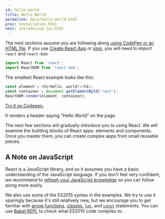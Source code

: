 ```yaml
---
id: hello-world
title: Hello World
permalink: docs/hello-world.html
prev: installation.html
next: introducing-jsx.html
---
```


The next sections assume you are following along [using CodePen or an HTML file](/react/docs/installation.html#trying-out-react). If you use [Create React App](/react/docs/installation.html#creating-a-single-page-application) or [npm](/react/docs/installation.html#using-npm), you will need to import `react` and `react-dom`:

```js
import React from 'react';
import ReactDOM from 'react-dom';
```

The smallest React example looks like this:

```js
const element = <h1>Hello, world!</h1>;
const container = document.getElementById('root');
ReactDOM.render(element, container);
```

[Try it on Codepen.](http://codepen.io/gaearon/pen/ZpvBNJ?editors=0010)

It renders a header saying "Hello World" on the page.

The next few sections will gradually introduce you to using React. We will examine the building blocks of React apps: elements and components. Once you master them, you can create complex apps from small reusable pieces.

## A Note on JavaScript

React is a JavaScript library, and so it assumes you have a basic understanding of the JavaScript language. If you don't feel very confident, we recommend to [refresh your JavaScript knowledge](https://developer.mozilla.org/en-US/docs/Web/JavaScript/A_re-introduction_to_JavaScript) so you can follow along more easily.

We also use some of the ES2015 syntax in the examples. We try to use it sparingly because it's still relatively new, but we encourage you to get familiar with [arrow functions](https://developer.mozilla.org/en-US/docs/Web/JavaScript/Reference/Functions/Arrow_functions), [classes](https://developer.mozilla.org/en-US/docs/Web/JavaScript/Reference/Classes), [`let`](https://developer.mozilla.org/en-US/docs/Web/JavaScript/Reference/Statements/let), and [`const`](https://developer.mozilla.org/en-US/docs/Web/JavaScript/Reference/Statements/const) statements. You can use <a href="http://babeljs.io/repl/#?babili=false&evaluate=true&lineWrap=false&presets=es2015%2Creact&experimental=false&loose=false&spec=false&code=const%20element%20%3D%20%3Ch1%3EHello%2C%20world!%3C%2Fh1%3E%3B%0Aconst%20container%20%3D%20document.getElementById('root')%3B%0AReactDOM.render(element%2C%20container)%3B%0A">Babel REPL</a> to check what ES2015 code compiles to.
